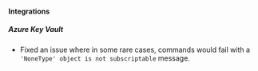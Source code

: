 
#### Integrations
##### Azure Key Vault
- Fixed an issue where in some rare cases, commands would fail with a `'NoneType' object is not subscriptable` message.
